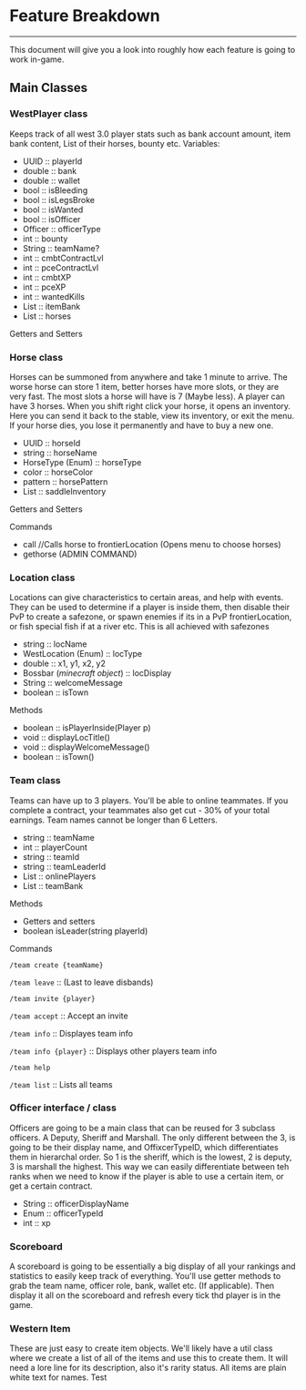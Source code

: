 # Feature Breakdown

---

This document will give you a look into roughly how each feature is going to work
in-game.

## Main Classes

### WestPlayer class

Keeps track of all west 3.0 player stats such as bank account amount, item bank content,
List of their horses, bounty etc.
Variables:

- UUID :: playerId
- double :: bank
- double :: wallet
- bool :: isBleeding
- bool :: isLegsBroke
- bool :: isWanted
- bool :: isOfficer
- Officer :: officerType
- int :: bounty
- String :: teamName?
- int :: cmbtContractLvl
- int :: pceContractLvl
- int :: cmbtXP
- int :: pceXP
- int :: wantedKills
- List<Item Stack> :: itemBank
- List<Horse> :: horses

Getters and Setters

### Horse class

Horses can be summoned from anywhere and take 1 minute to arrive. The worse horse
can store 1 item, better horses have more slots, or they are very fast. The most slots
a horse will have is 7 (Maybe less). A player can have 3 horses. When you shift right
click your horse, it opens an inventory. Here you can send it back to the stable,
view its inventory, or exit the menu. If your horse dies, you lose it permanently and
have to buy a new one.

- UUID :: horseId
- string :: horseName
- HorseType (Enum) :: horseType
- color :: horseColor
- pattern :: horsePattern
- List<ItemStack> :: saddleInventory

Getters and Setters

Commands

- call //Calls horse to frontierLocation (Opens menu to choose horses)
- gethorse (ADMIN COMMAND)

### Location class

Locations can give characteristics to certain areas, and help with events. They can
be used to determine if a player is inside them, then disable their PvP to create
a safezone, or spawn enemies if its in a PvP frontierLocation, or fish special fish if at a river
etc. This is all achieved with safezones

- string :: locName
- WestLocation (Enum) :: locType
- double :: x1, y1, x2, y2
- Bossbar (*minecraft object*) :: locDisplay
- String :: welcomeMessage
- boolean :: isTown

Methods

- boolean :: isPlayerInside(Player p)
- void :: displayLocTitle()
- void :: displayWelcomeMessage()
- boolean :: isTown()

### Team class

Teams can have up to 3 players. You'll be able to online teammates. If you complete
a contract, your teammates also get cut - 30% of your total earnings.
Team names cannot be longer than 6 Letters.

- string :: teamName
- int :: playerCount
- string :: teamId
- string :: teamLeaderId
- List<Player> :: onlinePlayers
- List<ItemStack> :: teamBank

Methods

- Getters and setters
- boolean isLeader(string playerId)

Commands

``/team create {teamName}``

``/team leave`` :: (Last to leave disbands)

``/team invite {player}``

``/team accept`` :: Accept an invite

``/team info`` :: Displayes team info

``/team info {player}`` :: Displays other players team info

``/team help``

``/team list`` :: Lists all teams

### Officer interface / class

Officers are going to be a main class that can be reused for 3 subclass officers. A Deputy, Sheriff and Marshall.
The only different between the 3, is going to be their display name, and OffixcerTypeID, which differentiates them in
hierarchal order.
So 1 is the sheriff, which is the lowest, 2 is deputy, 3 is marshall the highest. This way we can easily
differentiate between teh ranks when we need to know if the player is able to use a certain item, or get a certain
contract.

- String :: officerDisplayName
- Enum :: officerTypeId
- int :: xp

### Scoreboard

A scoreboard is going to be essentially a big display of all your rankings and statistics to easily keep track of
everything. You'll use getter methods to grab the team name, officer role, bank, wallet etc. (If applicable). Then
display
it all on the scoreboard and refresh every tick thd player is in the game.

### Western Item

These are just easy to create item objects. We'll likely have a util class where we create a list of all of the items
and use this to create them. It will need a lore line for its description, also it's rarity status. All items are plain
white text for names.
Test
